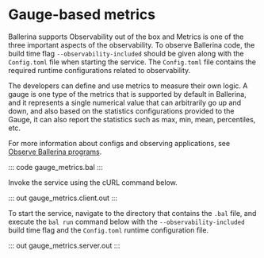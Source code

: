 # Gauge-based metrics

Ballerina supports Observability out of the box and Metrics is one of the three important aspects of the  observability. To observe Ballerina code, the build time flag `--observability-included` should be given along with the `Config.toml` file when starting the service. The `Config.toml` file contains the required runtime configurations related to observability.

The developers can define and use metrics to measure their own logic. A gauge is one type of the metrics that is supported by default in Ballerina, and it represents a single numerical value that can arbitrarily go up and down, and also based on the statistics configurations provided to the Gauge, it can also report the statistics such as max, min, mean, percentiles, etc.

For more information about configs and observing applications, see [Observe Ballerina programs](/learn/observe-ballerina-programs/).

::: code gauge_metrics.bal :::

Invoke the service using the cURL command below.

::: out gauge_metrics.client.out :::

To start the service, navigate to the directory that contains the
`.bal` file, and execute the `bal run` command below with the `--observability-included` build time flag and the `Config.toml` runtime configuration file.

::: out gauge_metrics.server.out :::
